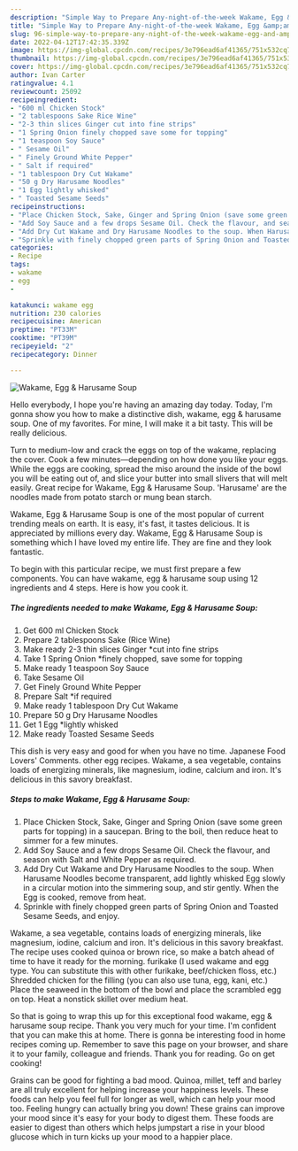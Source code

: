 ```yaml
---
description: "Simple Way to Prepare Any-night-of-the-week Wakame, Egg &amp;amp; Harusame Soup"
title: "Simple Way to Prepare Any-night-of-the-week Wakame, Egg &amp;amp; Harusame Soup"
slug: 96-simple-way-to-prepare-any-night-of-the-week-wakame-egg-and-amp-harusame-soup
date: 2022-04-12T17:42:35.339Z
image: https://img-global.cpcdn.com/recipes/3e796ead6af41365/751x532cq70/wakame-egg-harusame-soup-recipe-main-photo.jpg
thumbnail: https://img-global.cpcdn.com/recipes/3e796ead6af41365/751x532cq70/wakame-egg-harusame-soup-recipe-main-photo.jpg
cover: https://img-global.cpcdn.com/recipes/3e796ead6af41365/751x532cq70/wakame-egg-harusame-soup-recipe-main-photo.jpg
author: Ivan Carter
ratingvalue: 4.1
reviewcount: 25092
recipeingredient:
- "600 ml Chicken Stock"
- "2 tablespoons Sake Rice Wine"
- "2-3 thin slices Ginger cut into fine strips"
- "1 Spring Onion finely chopped save some for topping"
- "1 teaspoon Soy Sauce"
- " Sesame Oil"
- " Finely Ground White Pepper"
- " Salt if required"
- "1 tablespoon Dry Cut Wakame"
- "50 g Dry Harusame Noodles"
- "1 Egg lightly whisked"
- " Toasted Sesame Seeds"
recipeinstructions:
- "Place Chicken Stock, Sake, Ginger and Spring Onion (save some green parts for topping) in a saucepan. Bring to the boil, then reduce heat to simmer for a few minutes."
- "Add Soy Sauce and a few drops Sesame Oil. Check the flavour, and season with Salt and White Pepper as required."
- "Add Dry Cut Wakame and Dry Harusame Noodles to the soup. When Harusame Noodles become transparent, add lightly whisked Egg slowly in a circular motion into the simmering soup, and stir gently. When the Egg is cooked, remove from heat."
- "Sprinkle with finely chopped green parts of Spring Onion and Toasted Sesame Seeds, and enjoy."
categories:
- Recipe
tags:
- wakame
- egg
- 

katakunci: wakame egg  
nutrition: 230 calories
recipecuisine: American
preptime: "PT33M"
cooktime: "PT39M"
recipeyield: "2"
recipecategory: Dinner

---
```



![Wakame, Egg &amp; Harusame Soup](https://img-global.cpcdn.com/recipes/3e796ead6af41365/751x532cq70/wakame-egg-harusame-soup-recipe-main-photo.jpg)

Hello everybody, I hope you're having an amazing day today. Today, I'm gonna show you how to make a distinctive dish, wakame, egg &amp; harusame soup. One of my favorites. For mine, I will make it a bit tasty. This will be really delicious.

Turn to medium-low and crack the eggs on top of the wakame, replacing the cover. Cook a few minutes—depending on how done you like your eggs. While the eggs are cooking, spread the miso around the inside of the bowl you will be eating out of, and slice your butter into small slivers that will melt easily. Great recipe for Wakame, Egg &amp; Harusame Soup. &#39;Harusame&#39; are the noodles made from potato starch or mung bean starch.

Wakame, Egg &amp; Harusame Soup is one of the most popular of current trending meals on earth. It is easy, it's fast, it tastes delicious. It is appreciated by millions every day. Wakame, Egg &amp; Harusame Soup is something which I have loved my entire life. They are fine and they look fantastic.


To begin with this particular recipe, we must first prepare a few components. You can have wakame, egg &amp; harusame soup using 12 ingredients and 4 steps. Here is how you cook it.

<!--inarticleads1-->

##### The ingredients needed to make Wakame, Egg &amp; Harusame Soup:

1. Get 600 ml Chicken Stock
1. Prepare 2 tablespoons Sake (Rice Wine)
1. Make ready 2-3 thin slices Ginger *cut into fine strips
1. Take 1 Spring Onion *finely chopped, save some for topping
1. Make ready 1 teaspoon Soy Sauce
1. Take  Sesame Oil
1. Get  Finely Ground White Pepper
1. Prepare  Salt *if required
1. Make ready 1 tablespoon Dry Cut Wakame
1. Prepare 50 g Dry Harusame Noodles
1. Get 1 Egg *lightly whisked
1. Make ready  Toasted Sesame Seeds


This dish is very easy and good for when you have no time. Japanese Food Lovers&#39; Comments. other egg recipes. Wakame, a sea vegetable, contains loads of energizing minerals, like magnesium, iodine, calcium and iron. It&#39;s delicious in this savory breakfast. 

<!--inarticleads2-->

##### Steps to make Wakame, Egg &amp; Harusame Soup:

1. Place Chicken Stock, Sake, Ginger and Spring Onion (save some green parts for topping) in a saucepan. Bring to the boil, then reduce heat to simmer for a few minutes.
1. Add Soy Sauce and a few drops Sesame Oil. Check the flavour, and season with Salt and White Pepper as required.
1. Add Dry Cut Wakame and Dry Harusame Noodles to the soup. When Harusame Noodles become transparent, add lightly whisked Egg slowly in a circular motion into the simmering soup, and stir gently. When the Egg is cooked, remove from heat.
1. Sprinkle with finely chopped green parts of Spring Onion and Toasted Sesame Seeds, and enjoy.


Wakame, a sea vegetable, contains loads of energizing minerals, like magnesium, iodine, calcium and iron. It&#39;s delicious in this savory breakfast. The recipe uses cooked quinoa or brown rice, so make a batch ahead of time to have it ready for the morning. furikake (I used wakame and egg type. You can substitute this with other furikake, beef/chicken floss, etc.) Shredded chicken for the filling (you can also use tuna, egg, kani, etc.) Place the seaweed in the bottom of the bowl and place the scrambled egg on top. Heat a nonstick skillet over medium heat. 

So that is going to wrap this up for this exceptional food wakame, egg &amp; harusame soup recipe. Thank you very much for your time. I'm confident that you can make this at home. There is gonna be interesting food in home recipes coming up. Remember to save this page on your browser, and share it to your family, colleague and friends. Thank you for reading. Go on get cooking!

Grains can be good for fighting a bad mood. Quinoa, millet, teff and barley are all truly excellent for helping increase your happiness levels. These foods can help you feel full for longer as well, which can help your mood too. Feeling hungry can actually bring you down! These grains can improve your mood since it's easy for your body to digest them. These foods are easier to digest than others which helps jumpstart a rise in your blood glucose which in turn kicks up your mood to a happier place.
